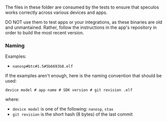 The files in these folder are consumed by the tests to ensure that speculos
works correctly across various devices and apps.

DO NOT use them to test apps or your integrations, as these  binaries are old
and unmantained. Rather, follow the instructions in the app's repository
in order to build the most recent version.

### Naming

Examples:

- `nanosp#btc#1.5#5b6693b8.elf`

If the examples aren't enough, here is the naming convention that should be
used:

```
device model # app name # SDK version # git revision .elf
```

where:

- `device model` is one of the following: `nanosp`, `stax`
- `git revision` is the short hash (8 bytes) of the last commit
